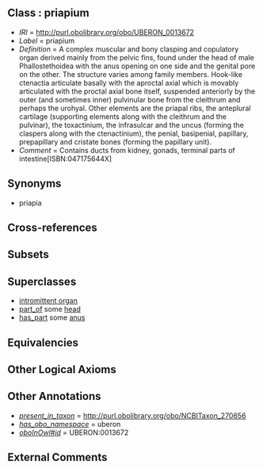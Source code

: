 
## Class : priapium

 * *IRI* = http://purl.obolibrary.org/obo/UBERON_0013672
 * *Label* = priapium
 * *Definition* = A complex muscular and bony clasping and copulatory organ derived mainly from the pelvic fins, found under the head of male Phallostethoidea with the anus opening on one side and the genital pore on the other. The structure varies among family members. Hook-like ctenactia articulate basally with the aproctal axial which is movably articulated with the proctal axial bone itself, suspended anteriorly by the outer (and sometimes inner) pulvinular bone from the cleithrum and perhaps the urohyal. Other elements are the priapal ribs, the anteplural cartilage (supporting elements along with the cleithrum and the pulvinar), the toxactinium, the infrasulcar and the uncus (forming the claspers along with the ctenactinium), the penial, basipenial, papillary, prepapillary and cristate bones (forming the papillary unit).
 * *Comment* = Contains ducts from kidney, gonads, terminal parts of intestine[ISBN:047175644X]

## Synonyms

 * priapia

## Cross-references


## Subsets


## Superclasses

 * [intromittent organ](../../UBERON/11/UBERON_0008811.md)
 * [part_of](../../BFO/50/BFO_0000050.md) some [head](../../UBERON/33/UBERON_0000033.md)
 * [has_part](../../BFO/51/BFO_0000051.md) some [anus](../../UBERON/45/UBERON_0001245.md)

## Equivalencies


## Other Logical Axioms


## Other Annotations

 * *[present_in_taxon](../../core#present/on/core#present_in_taxon.md)* = http://purl.obolibrary.org/obo/NCBITaxon_270656
 * *[has_obo_namespace](../../ce/oboInOwl#hasOBONamespace.md)* = uberon
 * *[oboInOwl#id](../../id/oboInOwl#id.md)* = UBERON:0013672

## External Comments

